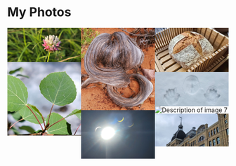 # My Photos
<style>
  /* Basic CSS for the photo grid */
  .gallery {
    display: grid;
    grid-template-columns: repeat(auto-fit, minmax(250px, 1fr));
    gap: 15px;
  }
  .gallery img {
    width: 100%;
    height: auto;
    border-radius: 8px; /* Optional: adds rounded corners */
    box-shadow: 0 4px 8px rgba(0,0,0,0.1); /* Optional: adds a subtle shadow */
    transition: transform 0.2s; /* Optional: adds a hover effect */
  }
  .gallery img:hover {
    transform: scale(1.05);
  }

.image-gallery {
  display: flex; /* Enables Flexbox */
  flex-wrap: wrap; /* Allows images to wrap to the next line */
  gap: 0; /* Removes all gaps between images */
}

.image-gallery img {
  /* This is the key property for the justified layout.
     It tells the images to grow or shrink to fill the row. */
  flex-grow: 1; 

  /* Ensures images maintain their aspect ratio */
  object-fit: cover; 

  /* Sets a minimum width for each image, preventing them from becoming too small */
  min-width: 200px; 
}

/* This is a crucial trick to ensure the last row is also justified. 
   It adds a flexible empty space to fill the remaining room. */
.image-gallery::after {
  content: '';
  flex-grow: 999999999; /* A very high number to force it to take all remaining space */
}

.masonry-grid {
  /* Sets the number of columns and the gap between them */
  column-count: 3;
  column-gap: 0; 
}

.masonry-grid img {
  /* Breaks the images out of their regular flow and places them into columns */
  break-inside: avoid;

  /* Makes the image span the entire width of its column */
  width: 100%; 

  /* Removes any bottom margin or spacing that might cause gaps */
  display: block; 
}
</style>

<div class="masonry-grid">
  <img src="assets/images/image1.jpg" alt="Description of image 1">
  <img src="assets/images/image2.jpg" alt="Description of image 2">
  <img src="assets/images/image3.jpg" alt="Description of image 3">
  <img src="assets/images/image4.jpg" alt="Description of image 4">
  <img src="assets/images/image5.jpg" alt="Description of image 5">
  <img src="assets/images/image6.jpg" alt="Description of image 6">
  <img src="assets/images/image7.jpg" alt="Description of image 7">
  <img src="assets/images/image8.jpg" alt="Description of image 8">
  </div>
